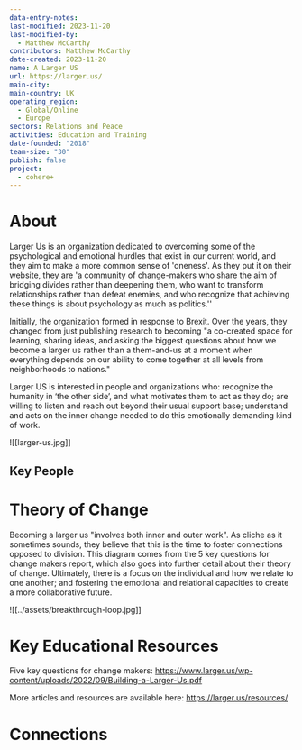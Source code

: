 ```yaml
---
data-entry-notes: 
last-modified: 2023-11-20
last-modified-by:
  - Matthew McCarthy
contributors: Matthew McCarthy
date-created: 2023-11-20
name: A Larger US
url: https://larger.us/
main-city: 
main-country: UK
operating_region:
  - Global/Online
  - Europe
sectors: Relations and Peace
activities: Education and Training
date-founded: "2018"
team-size: "30"
publish: false
project:
  - cohere+
---
```


# About

Larger Us is an organization dedicated to overcoming some of the psychological and emotional hurdles that exist in our current world, and they aim to make a more common sense of 'oneness'. As they put it on their website, they are 'a community of change-makers who share the aim of bridging divides rather than deepening them, who want to transform relationships rather than defeat enemies, and who recognize that achieving these things is about psychology as much as politics.''

Initially, the organization formed in response to Brexit. Over the years, they changed from just publishing research to becoming "a co-created space for learning, sharing ideas, and asking the biggest questions about how we become a larger us rather than a them-and-us at a moment when everything depends on our ability to come together at all levels from neighborhoods to nations."

Larger US is interested in people and organizations who:  recognize the humanity in ‘the other side’, and what motivates them to act as they do; are willing to listen and reach out beyond their usual support base; understand and acts on the inner change needed to do this emotionally demanding kind of work.


![[larger-us.jpg]]



## Key People

# Theory of Change

Becoming a larger us "involves both inner and outer work". As cliche as it sometimes sounds, they believe that this is the time to foster connections opposed to division. This diagram comes from the 5 key questions for change makers report, which also goes into further detail about their theory of change. Ultimately, there is a focus on the individual and how we relate to one another; and fostering the emotional and relational capacities to create a more collaborative future. 

![[../assets/breakthrough-loop.jpg]]
# Key Educational Resources

Five key questions for change makers: https://www.larger.us/wp-content/uploads/2022/09/Building-a-Larger-Us.pdf

More articles and resources are available here: https://larger.us/resources/

# Connections



